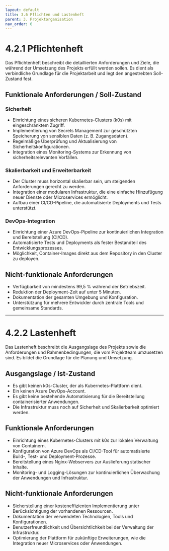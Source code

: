 ```yaml
---
layout: default
title: 3.6 Pflichten und Lastenheft
parent: 3. Projektorganisation
nav_order: 6
---
```


# 4.2.1 Pflichtenheft

Das Pflichtenheft beschreibt die detaillierten Anforderungen und Ziele, die während der Umsetzung des Projekts erfüllt werden sollen. Es dient als verbindliche Grundlage für die Projektarbeit und legt den angestrebten Soll-Zustand fest.

## Funktionale Anforderungen / Soll-Zustand

### Sicherheit
- Einrichtung eines sicheren Kubernetes-Clusters (k0s) mit eingeschränktem Zugriff.
- Implementierung von Secrets Management zur geschützten Speicherung von sensiblen Daten (z. B. Zugangsdaten).
- Regelmäßige Überprüfung und Aktualisierung von Sicherheitskonfigurationen.
- Integration eines Monitoring-Systems zur Erkennung von sicherheitsrelevanten Vorfällen.

### Skalierbarkeit und Erweiterbarkeit
- Der Cluster muss horizontal skalierbar sein, um steigenden Anforderungen gerecht zu werden.
- Integration einer modularen Infrastruktur, die eine einfache Hinzufügung neuer Dienste oder Microservices ermöglicht.
- Aufbau einer CI/CD-Pipeline, die automatisierte Deployments und Tests unterstützt.

### DevOps-Integration
- Einrichtung einer Azure DevOps-Pipeline zur kontinuierlichen Integration und Bereitstellung (CI/CD).
- Automatisierte Tests und Deployments als fester Bestandteil des Entwicklungsprozesses.
- Möglichkeit, Container-Images direkt aus dem Repository in den Cluster zu deployen.

## Nicht-funktionale Anforderungen
- Verfügbarkeit von mindestens 99,5 % während der Betriebszeit.
- Reduktion der Deployment-Zeit auf unter 5 Minuten.
- Dokumentation der gesamten Umgebung und Konfiguration.
- Unterstützung für mehrere Entwickler durch zentrale Tools und gemeinsame Standards.

---

# 4.2.2 Lastenheft

Das Lastenheft beschreibt die Ausgangslage des Projekts sowie die Anforderungen und Rahmenbedingungen, die vom Projektteam umzusetzen sind. Es bildet die Grundlage für die Planung und Umsetzung.

## Ausgangslage / Ist-Zustand
- Es gibt keinen k0s-Cluster, der als Kubernetes-Plattform dient.
- Ein keinen Azure DevOps-Account.
- Es gibt keine bestehende Automatisierung für die Bereitstellung containerisierter Anwendungen.
- Die Infrastruktur muss noch auf Sicherheit und Skalierbarkeit optimiert werden.

## Funktionale Anforderungen
- Einrichtung eines Kubernetes-Clusters mit k0s zur lokalen Verwaltung von Containern.
- Konfiguration von Azure DevOps als CI/CD-Tool für automatisierte Build-, Test- und Deployment-Prozesse.
- Bereitstellung eines Nginx-Webservers zur Auslieferung statischer Inhalte.
- Monitoring- und Logging-Lösungen zur kontinuierlichen Überwachung der Anwendungen und Infrastruktur.

## Nicht-funktionale Anforderungen
- Sicherstellung einer kosteneffizienten Implementierung unter Berücksichtigung der vorhandenen Ressourcen.
- Dokumentation der verwendeten Technologien, Tools und Konfigurationen.
- Benutzerfreundlichkeit und Übersichtlichkeit bei der Verwaltung der Infrastruktur.
- Optimierung der Plattform für zukünftige Erweiterungen, wie die Integration neuer Microservices oder Anwendungen.
